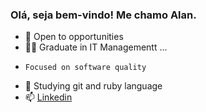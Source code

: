 ### Olá, seja bem-vindo! Me chamo Alan.


- 🔭 Open to opportunities
- 👨‍🎓 Graduate in IT Managementt ...
-     Focused on software quality
- 🌱 Studying git and ruby language
- 📫 <a href="https://www.linkedin.com/in/alanricardocastro">Linkedin</a>

